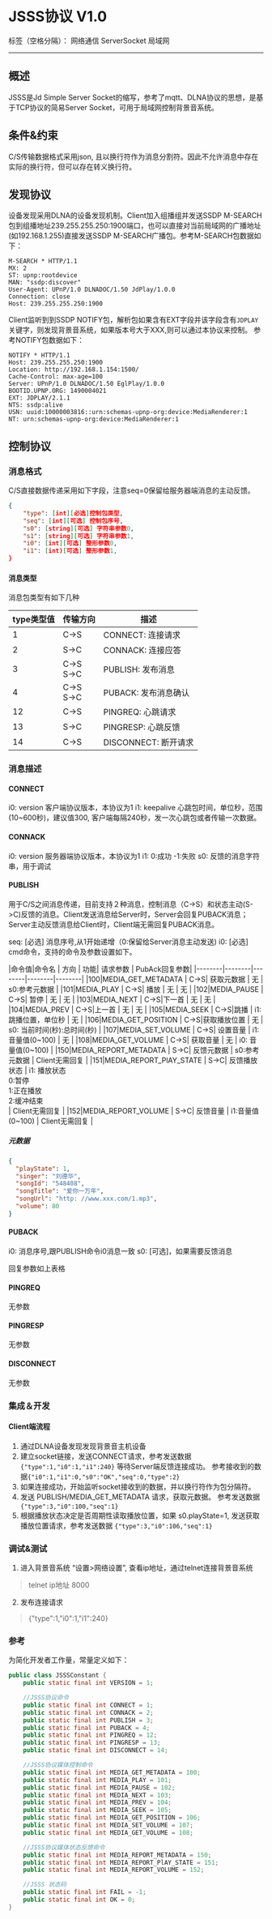 # JSSS协议 V1.0

标签（空格分隔）： 网络通信 ServerSocket 局域网

---

## 概述

JSSS是Jd Simple Server Socket的缩写，参考了mqtt、DLNA协议的思想，是基于TCP协议的简易Server Socket，可用于局域网控制背景音系统。

## 条件&约束

C/S传输数据格式采用json, 且以换行符作为消息分割符。因此不允许消息中存在实际的换行符，但可以存在转义换行符。

## 发现协议

设备发现采用DLNA的设备发现机制。Client加入组播组并发送SSDP M-SEARCH包到组播地址239.255.255.250:1900端口，也可以直接对当前局域网的广播地址(如192.168.1.255)直接发送SSDP M-SEARCH广播包。参考M-SEARCH包数据如下：
```
M-SEARCH * HTTP/1.1
MX: 2
ST: upnp:rootdevice
MAN: "ssdp:discover"
User-Agent: UPnP/1.0 DLNADOC/1.50 JdPlay/1.0.0
Connection: close
Host: 239.255.255.250:1900
```

Client监听到到SSDP NOTIFY包，解析包如果含有EXT字段并该字段含有`JDPLAY`关键字，则发现背景音系统，如果版本号大于XXX,则可以通过本协议来控制。 参考NOTIFY包数据如下：
```
NOTIFY * HTTP/1.1
Host: 239.255.255.250:1900
Location: http://192.168.1.154:1500/
Cache-Control: max-age=100
Server: UPnP/1.0 DLNADOC/1.50 EglPlay/1.0.0
BOOTID.UPNP.ORG: 1490004021
EXT: JDPLAY/2.1.1
NTS: ssdp:alive
USN: uuid:10000003816::urn:schemas-upnp-org:device:MediaRenderer:1
NT: urn:schemas-upnp-org:device:MediaRenderer:1
```



## 控制协议

### 消息格式

C/S直接数据传递采用如下字段，注意seq=0保留给服务器端消息的主动反馈。

```json
{
    "type": [int][必选]控制包类型,
    "seq": [int][可选] 控制包序号,
    "s0": [string][可选] 字符串参数0,
    "s1": [string][可选] 字符串参数1,
    "i0": [int][可选] 整形参数0,
    "i1": [int)[可选] 整形参数1,
}
```

#### 消息类型

消息包类型有如下几种

|type类型值| 传输方向 | 描述  |
|------------|------------|------------|
|1 | C->S        |CONNECT: 连接请求    |
|2 | S->C        |CONNACK: 连接应答    |
|3 | C->S<br>S->C|PUBLISH: 发布消息    |
|4 | C->S<br>S->C|PUBACK: 发布消息确认 |
|12| C->S        |PINGREQ: 心跳请求    |
|13| S->C        |PINGRESP: 心跳反馈   |
|14| C->S        |DISCONNECT: 断开请求 |

### 消息描述

#### CONNECT
i0: version 客户端协议版本，本协议为1
i1: keepalive 心跳包时间，单位秒，范围(10~600秒)，建议值300, 客户端每隔240秒，发一次心跳包或者传输一次数据。

#### CONNACK

i0: version 服务器端协议版本，本协议为1
i1: 0:成功 -1:失败
s0: 反馈的消息字符串，用于调试

#### PUBLISH

用于C/S之间消息传递，目前支持２种消息，控制消息（C->S）和状态主动(S->C)反馈的消息。Client发送消息给Server时，Server会回复PUBACK消息；Server主动反馈消息给Client时，Client端无需回复PUBACK消息。

seq: [必选] 消息序号,从1开始递增（0:保留给Server消息主动发送)
i0: [必选] cmd命令，支持的命令及参数设置如下。

|命令值|命令名 | 方向 | 功能| 请求参数  | PubAck回复参数|
|--------|--------|--------|--------|--------|
|100|MEDIA_GET_METADATA | C->S|  获取元数据 | 无  | s0:参考元数据 |
|101|MEDIA_PLAY | C->S| 播放  | 无  | 无  |
|102|MEDIA_PAUSE | C->S| 暂停  | 无  | 无  |
|103|MEDIA_NEXT | C->S|下一首   | 无  | 无  |
|104|MEDIA_PREV | C->S|上一首   | 无  | 无  |
|105|MEDIA_SEEK | C->S|跳播   | i1: 跳播位置，单位秒  | 无  |
|106|MEDIA_GET_POSITION | C->S|获取播放位置   | 无  | s0: 当前时间(秒):总时间(秒)  |
|107|MEDIA_SET_VOLUME | C->S| 设置音量  | i1: 音量值(0~100)  | 无  |
|108|MEDIA_GET_VOLUME | C->S| 获取音量 | 无  | i0: 音量值(0~100)  |
|150|MEDIA_REPORT_METADATA | S->C| 反馈元数据  | s0:参考元数据  | Client无需回复  |
|151|MEDIA_REPORT_PlAY_STATE | S->C| 反馈播放状态  | i1: 播放状态 <br> 0:暂停<br>1:正在播放<br> 2:缓冲结束<br> | Client无需回复  |
|152|MEDIA_REPORT_VOLUME | S->C| 反馈音量  | i1:音量值(0~100)  | Client无需回复  |

##### 元数据
```json
{
  "playState": 1,
  "singer": "刘德华",
  "songId": "548408",
  "songTitle": "爱你一万年",
  "songUrl": "http: //www.xxx.com/1.mp3",
  "volume": 80
}
```

#### PUBACK

i0: 消息序号,跟PUBLISH命令i0消息一致
s0: [可选]，如果需要反馈消息

回复参数如上表格

#### PINGREQ

无参数

#### PINGRESP

无参数

#### DISCONNECT
无参数

### 集成＆开发

#### Client端流程
1. 通过DLNA设备发现发现背景音主机设备
2. 建立socket链接，发送CONNECT请求，参考发送数据 `{"type":1,"i0":1,"i1":240}`
等待Server端反馈连接成功。 参考接收到的数据`{"i0":1,"i1":0,"s0":"OK","seq":0,"type":2}`
3. 如果连接成功，开始监听socket接收到的数据，并以换行符作为包分隔符。
4. 发送 PUBLISH/MEDIA_GET_METADATA 请求，获取元数据。 参考发送数据`{"type":3,"i0":100,"seq":1}`
5. 根据播放状态决定是否周期性读取播放位置，如果 s0.playState=1, 发送获取播放位置请求，参考发送数据 `{"type":3,"i0":106,"seq":1}`

### 调试&测试

1. 进入背景音系统 “设置>网络设置”, 查看ip地址，通过telnet连接背景音系统

> telnet ip地址 8000

2. 发布连接请求

> {"type":1,"i0":1,"i1":240}

### 参考
为简化开发者工作量，常量定义如下：
```java
public class JSSSConstant {
    public static final int VERSION = 1;

    //JSSS协议命令
    public static final int CONNECT = 1;
    public static final int CONNACK = 2;
    public static final int PUBLISH = 3;
    public static final int PUBACK = 4;
    public static final int PINGREQ = 12;
    public static final int PINGRESP = 13;
    public static final int DISCONNECT = 14;

    //JSSS协议媒体控制命令
    public static final int MEDIA_GET_METADATA = 100;
    public static final int MEDIA_PLAY = 101;
    public static final int MEDIA_PAUSE = 102;
    public static final int MEDIA_NEXT = 103;
    public static final int MEDIA_PREV = 104;
    public static final int MEDIA_SEEK = 105;
    public static final int MEDIA_GET_POSITION = 106;
    public static final int MEDIA_SET_VOLUME = 107;
    public static final int MEDIA_GET_VOLUME = 108;

    //JSSS协议媒体状态反馈命令
    public static final int MEDIA_REPORT_METADATA = 150;
    public static final int MEDIA_REPORT_PlAY_STATE = 151;
    public static final int MEDIA_REPORT_VOLUME = 152;

    //JSSS 状态码
    public static final int FAIL = -1;
    public static final int OK = 0;
}
```
